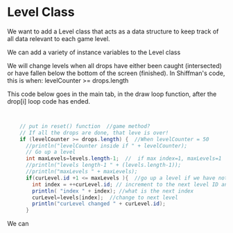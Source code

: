 # Level Class

We want to add a Level class that acts as a data structure to keep track of all data relevant to each game level. 

We can add a variety of instance variables to the Level class

We will change levels when all drops have either been caught (intersected) or have fallen below the bottom of the screen (finished).  In Shiffman's code, this is when:  levelCounter >= drops.length

This code below goes in the main tab, in the draw loop function, after the drop[i] loop code has ended.

```java


    // put in reset() function  //game method?
    // If all the drops are done, that leve is over! 
    if (levelCounter >= drops.length) {  //When levelCounter = 50
      //println("levelCounter inside if " + levelCounter);
      // Go up a level
      int maxLevels=levels.length-1;  //  if max index=1, maxLevels=1
      //println("levels length-1 " + (levels.length-1));
      //println("maxLevels " + maxLevels);
      if(curLevel.id +1 <= maxLevels ){  //go up a level if we have not hit the max level yet
        int index = ++curLevel.id; // increment to the next level ID and assign to indes
        println( "index " + index); //what is the next index
        curLevel=levels[index];  //change to next level
        println("curLevel changed " + curLevel.id);
      }
```

We can 